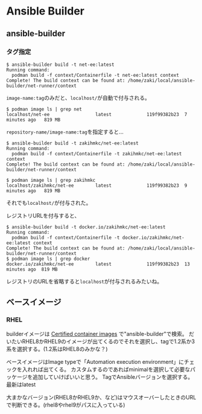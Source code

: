 # Ansible Builder

## ansible-builder

### タグ指定

```console
$ ansible-builder build -t net-ee:latest
Running command:
  podman build -f context/Containerfile -t net-ee:latest context
Complete! The build context can be found at: /home/zaki/local/ansible-builder/net-runner/context
```

`image-name:tag`のみだと、`localhost/`が自動で付与される。

```console
$ podman image ls | grep net
localhost/net-ee                 latest             119f99382b23  7 minutes ago   819 MB
```

`repository-name/image-name:tag`を指定すると…

```console
$ ansible-builder build -t zakihmkc/net-ee:latest
Running command:
  podman build -f context/Containerfile -t zakihmkc/net-ee:latest context
Complete! The build context can be found at: /home/zaki/local/ansible-builder/net-runner/context
```

```console
$ podman image ls | grep zakihmkc
localhost/zakihmkc/net-ee        latest             119f99382b23  9 minutes ago   819 MB
```

それでも`localhost/`が付与された。

レジストリURLを付与すると、

```console
$ ansible-builder build -t docker.io/zakihmkc/net-ee:latest
Running command:
  podman build -f context/Containerfile -t docker.io/zakihmkc/net-ee:latest context
Complete! The build context can be found at: /home/zaki/local/ansible-builder/net-runner/context
$ podman image ls | grep docker
docker.io/zakihmkc/net-ee        latest             119f99382b23  13 minutes ago  819 MB
```

レジストリのURLを省略すると`localhost`が付与されるみたいね。

## ベースイメージ

### RHEL

builderイメージは [Certified container images](https://catalog.redhat.com/software/containers/search) で"ansible-builder"で検索。
だいたいRHEL8かRHEL9のイメージが出てくるのでそれを選択し、tagで1.2系か3系を選択する。(1.2系はRHEL8のみかな？)

ベースイメージはImage typeで「Automation execution environment」にチェックを入れれば出てくる。
カスタムするのであればminimalを選択して必要なパッケージを追加していけばいいと思う。
TagでAnsibleバージョンを選択する。最新はlatest

大まかなバージョン(RHEL8かRHEL9か、など)はマウスオーバーしたときのURLで判断できる。(rhel8やrhel9がパスに入っている)
